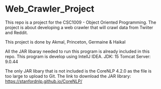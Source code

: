 # Web_Crawler_Project
This repo is a project for the CSC1009 - Object Oriented Programming. 
The project is about developing a web crawler that will crawl data from Twiiter and Reddit.

This project is done by Akmal, Princeton, Germaine & Haikal

All the JAR libaray needed to run this program is already included in this repo.
This program is develop using IntellJ IDEA.
JDK: 15
Tomcat Server: 9.0.44

The only JAR libary that is not included is the CoreNLP 4.2.0 as the file is too large to upload to Git.
The link to download the JAR library: https://stanfordnlp.github.io/CoreNLP/
